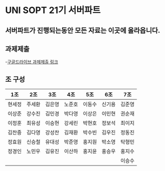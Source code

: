 # UNI SOPT 21기 서버파트

## 서버파트가 진행되는동안 모든 자료는 이곳에 올라옵니다. 


## 과제제출
 -[구글드라이브 과제제출 링크](https://drive.google.com/open?id=0B7vuDBCDjZx_NXYwTC1iYzI5MlE)
 
## 조 구성
| 1조    | 2조    | 3조    | 4조    | 5조    | 6조    | 7조    |
|--------|--------|--------|--------|--------|--------|--------|
| 현세정 | 주세환 | 김은영 | 노준호 | 이동수 | 신기용 | 김준영 |
| 이상준 | 강수진 | 김민경 | 박다영 | 이상은 | 이민현 | 권순재 |
| 이정훈 | 최유성 | 이승현 | 강세린 | 박현호 | 정보석 | 최이지 |
| 김찬중 | 김다영 | 강성찬 | 김재환 | 박수빈 | 김우진 | 정동진 |
| 정효원 | 신승철 | 유대성 | 박준영 | 홍지원 | 박소영 | 탁형민 |
| 정경인 | 노민우 | 김유진 | 이산하 | 홍지윤 | 홍승우 | 홍지수 |
|        |        |        |        |        |        | 이승수 |

